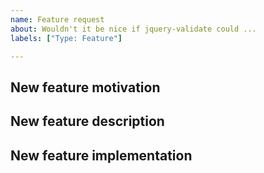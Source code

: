 ```yaml
---
name: Feature request
about: Wouldn't it be nice if jquery-validate could ...
labels: ["Type: Feature"]

---
```


## New feature motivation

<!-- Describe the context, the use-case and the advantages of the feature request. -->

## New feature description

<!-- Optionally describe the functional changes that would have to be made. -->

## New feature implementation

<!-- Optionally describe the technical changes to be made in. -->
